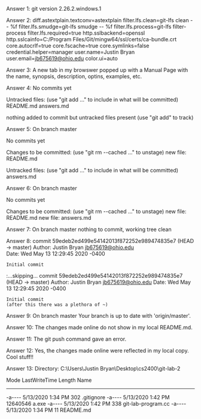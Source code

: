Answer 1: 
git version 2.26.2.windows.1

Answer 2: 
diff.astextplain.textconv=astextplain
filter.lfs.clean=git-lfs clean -- %f 
filter.lfs.smudge=git-lfs smudge -- %f
filter.lfs.process=git-lfs filter-process
filter.lfs.required=true
http.sslbackend=openssl
http.sslcainfo=C:/Program Files/Git/mingw64/ssl/certs/ca-bundle.crt
core.autocrlf=true
core.fscache=true
core.symlinks=false
credential.helper=manager
user.name=Justin Bryan
user.email=jb675619@ohio.edu
color.ui=auto

Answer 3: 
A new tab in my browswer popped up with a Manual Page with the name, synopsis, description, optins, examples, etc.

Answer 4:
No commits yet

Untracked files:
  (use "git add <file>..." to include in what will be committed)     
        README.md
        answers.md

nothing added to commit but untracked files present (use "git add" to track)

Answer 5:
On branch master

No commits yet

Changes to be committed:
  (use "git rm --cached <file>..." to unstage)
        new file:   README.md

Untracked files:
  (use "git add <file>..." to include in what will be committed)     
        answers.md


Answer 6:
On branch master

No commits yet

Changes to be committed:
  (use "git rm --cached <file>..." to unstage)
        new file:   README.md
        new file:   answers.md

Answer 7:
On branch master
nothing to commit, working tree clean

Answer 8:
commit 59edeb2ed499e54142013f872252e989474835e7 (HEAD -> master)
Author: Justin Bryan <jb675619@ohio.edu>       
Date:   Wed May 13 12:29:45 2020 -0400

    Initial commit
:...skipping...
commit 59edeb2ed499e54142013f872252e989474835e7 (HEAD -> master)
Author: Justin Bryan <jb675619@ohio.edu>
Date:   Wed May 13 12:29:45 2020 -0400

    Initial commit 
    (after this there was a plethora of ~)

Answer 9:
On branch master
Your branch is up to date with 'origin/master'.

Answer 10:
The changes made online do not show in my local README.md.

Answer 11:
The git push command gave an error.

Answer 12:
Yes, the changes made online were reflected in my local copy. Cool stuff!!

Answer 13:
  Directory: C:\Users\Justin Bryan\Desktop\cs2400\git-lab-2


Mode                LastWriteTime         Length Name
----                -------------         ------ ----
-a----        5/13/2020   1:34 PM            302 .gitignore
-a----        5/13/2020   1:42 PM       12640546 a.exe
-a----        5/13/2020   1:42 PM            338 git-lab-program.cc
-a----        5/13/2020   1:34 PM             11 README.md



